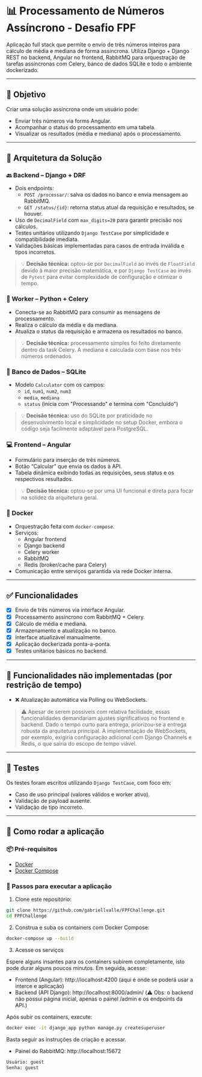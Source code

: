 # 📊 Processamento de Números Assíncrono - Desafio FPF

Aplicação full stack que permite o envio de três números inteiros para cálculo de média e mediana de forma assíncrona. Utiliza Django + Django REST no backend, Angular no frontend, RabbitMQ para orquestração de tarefas assíncronas com Celery, banco de dados SQLite e todo o ambiente dockerizado.

---

## 📌 Objetivo

Criar uma solução assíncrona onde um usuário pode:
- Enviar três números via forms Angular.
- Acompanhar o status do processamento em uma tabela.
- Visualizar os resultados (média e mediana) após o processamento.

---

## 🧱 Arquitetura da Solução

### 🔙 Backend – Django + DRF

- Dois endpoints:
  - `POST /processar/`: salva os dados no banco e envia mensagem ao RabbitMQ.
  - `GET /status/{id}`: retorna status atual da requisição e resultados, se houver.
- Uso de `DecimalField` com `max_digits=20` para garantir precisão nos cálculos.
- Testes unitários utilizando `Django TestCase` por simplicidade e compatibilidade imediata.
- Validações básicas implementadas para casos de entrada inválida e tipos incorretos.

> 💡 **Decisão técnica:** optou-se por `DecimalField` ao invés de `FloatField` devido à maior precisão matemática, e por `Django TestCase` ao invés de `Pytest` para evitar complexidade de configuração e otimizar o tempo.

### 🧠 Worker – Python + Celery

- Conecta-se ao RabbitMQ para consumir as mensagens de processamento.
- Realiza o cálculo da média e da mediana.
- Atualiza o status da requisição e armazena os resultados no banco.

> 💡 **Decisão técnica:** processamento simples foi feito diretamente dentro da task Celery. A mediana é calculada com base nos três números ordenados.

### 🧮 Banco de Dados – SQLite

- Modelo `Calculator` com os campos:
  - `id`, `num1`, `num2`, `num3`
  - `media`, `mediana`
  - `status` (inicia com "Processando" e termina com "Concluído")

> 💡 **Decisão técnica:** uso do SQLite por praticidade no desenvolvimento local e simplicidade no setup Docker, embora o código seja facilmente adaptável para PostgreSQL.

### 💻 Frontend – Angular

- Formulário para inserção de três números.
- Botão “Calcular” que envia os dados à API.
- Tabela dinâmica exibindo todas as requisições, seus status e os respectivos resultados.

> 💡 **Decisão técnica:** optou-se por uma UI funcional e direta para focar na solidez da arquitetura geral.

### 🐳 Docker

- Orquestração feita com `docker-compose`.
- Serviços:
  - Angular frontend
  - Django backend
  - Celery worker
  - RabbitMQ
  - Redis (broker/cache para Celery)
- Comunicação entre serviços garantida via rede Docker interna.

---

## ✅ Funcionalidades

- [x] Envio de três números via interface Angular.
- [x] Processamento assíncrono com RabbitMQ + Celery.
- [x] Cálculo de média e mediana.
- [x] Armazenamento e atualização no banco.
- [x] Interface atualizável manualmente.
- [x] Aplicação dockerizada ponta-a-ponta.
- [x] Testes unitários básicos no backend.

---

## 🚫 Funcionalidades não implementadas (por restrição de tempo)

- ❌ Atualização automática via Polling ou WebSockets.

> ⚠️ Apesar de serem possíveis com relativa facilidade, essas funcionalidades demandariam ajustes significativos no frontend e backend. Dado o tempo curto para entrega, priorizou-se a entrega robusta da arquitetura principal. A implementação de WebSockets, por exemplo, exigiria configuração adicional com Django Channels e Redis, o que sairia do escopo de tempo viável.

---

## 🧪 Testes

Os testes foram escritos utilizando `Django TestCase`, com foco em:

- Caso de uso principal (valores válidos e worker ativo).
- Validação de payload ausente.
- Validação de tipo incorreto.

---

## 🚀 Como rodar a aplicação

### 📦 Pré-requisitos

- [Docker](https://www.docker.com/) 
- [Docker Compose](https://docs.docker.com/compose/) 

### 🧰 Passos para executar a aplicação

1. Clone este repositório:

```bash
git clone https://github.com/gabriellvalle/FPFChallenge.git
cd FPFChallenge
```

2. Construa e suba os containers com Docker Compose:

```bash
docker-compose up --build
```

3. Acesse os serviços

Espere alguns insantes para os containers subirem completamente, isto pode durar alguns poucos minutos.
Em seguida, acesse:
- Frontend (Angular): http://localhost:4200 (aqui é onde se poderá usar a interce e aplicação)
- Backend (API Django): http://localhost:8000/admin/ (⚠️ Obs: o backend não possui página inicial, apenas o painel /admin e os endpoints da API.)

Após subir os containers, execute:
```bash
docker exec -it django_app python manage.py createsuperuser
```
Basta seguir as instruções de criação e acessar.

- Painel do RabbitMQ: http://localhost:15672
```bash
Usuário: guest
Senha: guest
```
